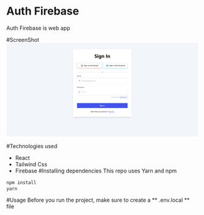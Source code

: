 # Auth Firebase
Auth Firebase is web app 

#ScreenShot
![signin](/ScreenShot/auth/signin.png)

#Technologies used

* React 
* Tailwind Css
* Firebase
#Installing dependencies
This repo uses Yarn and npm 
```
npm install 
yarn 

```
#Usage
Before you run the project, make sure to create a ** .env.local ** file  
